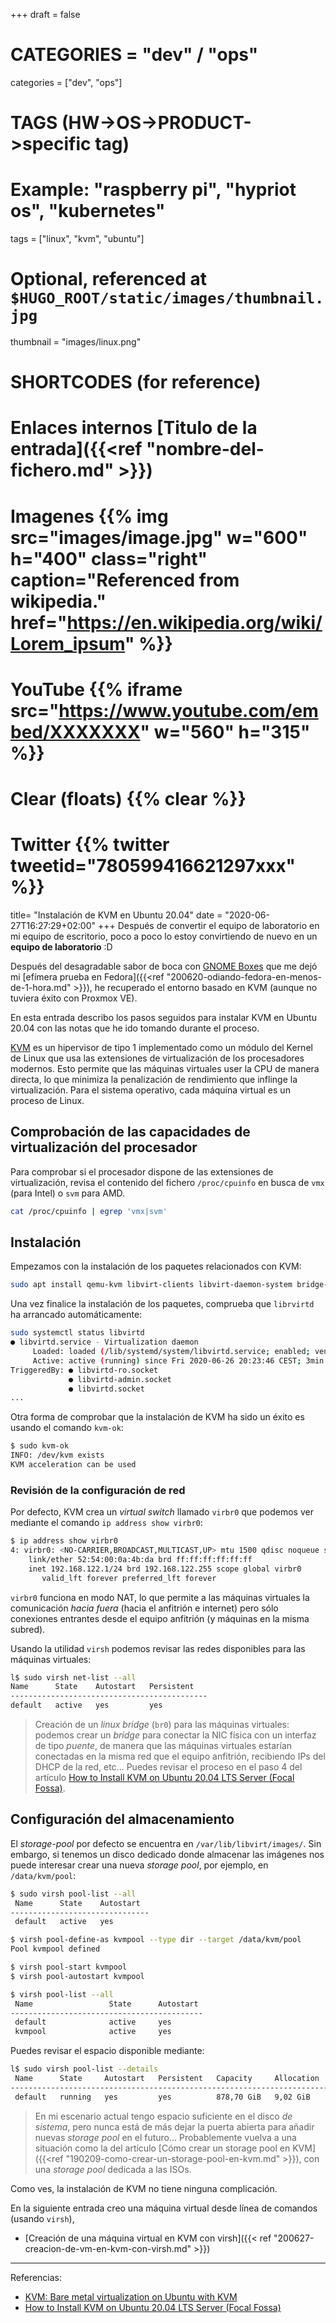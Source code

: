 +++
draft = false

# CATEGORIES = "dev" / "ops"
categories = ["dev", "ops"]
# TAGS (HW->OS->PRODUCT->specific tag)
# Example: "raspberry pi", "hypriot os", "kubernetes"

tags = ["linux", "kvm", "ubuntu"]

# Optional, referenced at `$HUGO_ROOT/static/images/thumbnail.jpg`
thumbnail = "images/linux.png"

# SHORTCODES (for reference)

# Enlaces internos [Titulo de la entrada]({{<ref "nombre-del-fichero.md" >}})

# Imagenes {{% img src="images/image.jpg" w="600" h="400" class="right" caption="Referenced from wikipedia." href="https://en.wikipedia.org/wiki/Lorem_ipsum" %}}
# YouTube {{% iframe src="https://www.youtube.com/embed/XXXXXXX" w="560" h="315" %}}
# Clear (floats) {{% clear %}}
# Twitter {{% twitter tweetid="780599416621297xxx" %}}

title=  "Instalación de KVM en Ubuntu 20.04"
date = "2020-06-27T16:27:29+02:00"
+++
Después de convertir el equipo de laboratorio en mi equipo de escritorio, poco a poco lo estoy convirtiendo de nuevo en un **equipo de laboratorio** :D

Después del desagradable sabor de boca con [GNOME Boxes](https://wiki.gnome.org/Apps/Boxes) que me dejó mi [efímera prueba en Fedora]({{<ref "200620-odiando-fedora-en-menos-de-1-hora.md" >}}), he recuperado el entorno basado en KVM (aunque no tuviera éxito con Proxmox VE).

En esta entrada describo los pasos seguidos para instalar KVM en Ubuntu 20.04 con las notas que he ido tomando durante el proceso.
<!--more-->

[KVM](https://www.linux-kvm.org/page/Main_Page) es un hipervisor de tipo 1 implementado como un módulo del Kernel de Linux que usa las extensiones de virtualización de los procesadores modernos.
Esto permite que las máquinas virtuales user la CPU de manera directa, lo que minimiza la penalización de rendimiento que inflinge la virtualización.
Para el sistema operativo, cada máquina virtual es un proceso de Linux.

## Comprobación de las capacidades de virtualización del procesador

Para comprobar si el procesador dispone de las extensiones de virtualización, revisa el contenido del fichero `/proc/cpuinfo` en busca de `vmx` (para Intel) o `svm` para AMD.

```bash
cat /proc/cpuinfo | egrep 'vmx|svm'
```

## Instalación

Empezamos con la instalación de los paquetes relacionados con KVM:

```bash
sudo apt install qemu-kvm libvirt-clients libvirt-daemon-system bridge-utils virtinst libvirt-daemon virt-manager virt-viewer
```

Una vez finalice la instalación de los paquetes, comprueba que `librvirtd` ha arrancado automáticamente:

```bash
sudo systemctl status libvirtd
● libvirtd.service - Virtualization daemon
     Loaded: loaded (/lib/systemd/system/libvirtd.service; enabled; vendor preset: enabled)
     Active: active (running) since Fri 2020-06-26 20:23:46 CEST; 3min 45s ago
TriggeredBy: ● libvirtd-ro.socket
             ● libvirtd-admin.socket
             ● libvirtd.socket
...
```

Otra forma de comprobar que la instalación de KVM ha sido un éxito es usando el comando `kvm-ok`:

```bash
$ sudo kvm-ok
INFO: /dev/kvm exists
KVM acceleration can be used
```

### Revisión de la configuración de red

Por defecto, KVM crea un *virtual switch* llamado `virbr0` que podemos ver mediante el comando `ip address show virbr0`:

```bash
$ ip address show virbr0
4: virbr0: <NO-CARRIER,BROADCAST,MULTICAST,UP> mtu 1500 qdisc noqueue state DOWN group default qlen 1000
    link/ether 52:54:00:0a:4b:da brd ff:ff:ff:ff:ff:ff
    inet 192.168.122.1/24 brd 192.168.122.255 scope global virbr0
       valid_lft forever preferred_lft forever
```

`virbr0` funciona en modo NAT, lo que permite a las máquinas virtuales la comunicación *hacia fuera* (hacia el anfitrión e internet) pero sólo conexiones entrantes desde el equipo anfitrión (y máquinas en la misma subred).

Usando la utilidad `virsh` podemos revisar las redes disponibles para las máquinas virtuales:

```bash
l$ sudo virsh net-list --all
Name      State    Autostart   Persistent
--------------------------------------------
default   active   yes         yes
```

> Creación de un *linux bridge* (`br0`) para las máquinas virtuales: podemos crear un *bridge* para conectar la NIC física con un interfaz de tipo *puente*, de manera que las máquinas virtuales estarían conectadas en la misma red que el equipo anfitrión, recibiendo IPs del DHCP de la red, etc... Puedes revisar el proceso en el paso 4 del artículo [How to Install KVM on Ubuntu 20.04 LTS Server (Focal Fossa)](https://www.linuxtechi.com/install-kvm-on-ubuntu-20-04-lts-server/).

## Configuración del almacenamiento

El *storage-pool* por defecto se encuentra en `/var/lib/libvirt/images/`. Sin embargo, si tenemos un disco dedicado donde almacenar las imágenes nos puede interesar crear una nueva *storage pool*, por ejemplo, en `/data/kvm/pool`:

```bash
$ sudo virsh pool-list --all
 Name      State    Autostart
-------------------------------
 default   active   yes

$ virsh pool-define-as kvmpool --type dir --target /data/kvm/pool
Pool kvmpool defined

$ virsh pool-start kvmpool
$ virsh pool-autostart kvmpool

$ virsh pool-list --all
 Name                 State      Autostart
-------------------------------------------
 default              active     yes
 kvmpool              active     yes
```

Puedes revisar el espacio disponible mediante:

```bash
l$ sudo virsh pool-list --details
 Name      State     Autostart   Persistent   Capacity     Allocation   Available
------------------------------------------------------------------------------------
 default   running   yes         yes          878,70 GiB   9,02 GiB     869,68 GiB
```

> En mi escenario actual tengo espacio suficiente en el disco *de sistema*, pero nunca está de más dejar la puerta abierta para añadir nuevas *storage pool* en el futuro... Probablemente vuelva a una situación como la del artículo [Cómo crear un storage pool en KVM]({{<ref "190209-como-crear-un-storage-pool-en-kvm.md" >}}), con una *storage pool* dedicada a las ISOs.

Como ves, la instalación de KVM no tiene ninguna complicación.

En la siguiente entrada creo una máquina virtual desde línea de comandos (usando `virsh`),

- [Creación de una máquina virtual en KVM con virsh]({{< ref "200627-creacion-de-vm-en-kvm-con-virsh.md" >}})

---

Referencias:

- [KVM: Bare metal virtualization on Ubuntu with KVM](https://fabianlee.org/2018/08/27/kvm-bare-metal-virtualization-on-ubuntu-with-kvm/)
- [How to Install KVM on Ubuntu 20.04 LTS Server (Focal Fossa)](https://www.linuxtechi.com/install-kvm-on-ubuntu-20-04-lts-server/)

